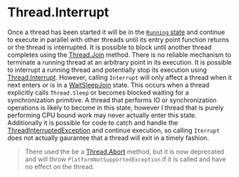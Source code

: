 # Thread.Interrupt

Once a thread has been started it will be in the [`Running` state](https://learn.microsoft.com/en-us/dotnet/api/system.threading.thread.threadstate?view=net-8.0) and continue to execute in parallel with other threads until its entry point function returns or the thread is interrupted. It is possible to block until another thread completes using the [Thread.Join](https://learn.microsoft.com/en-us/dotnet/api/system.threading.thread.join?view=net-8.0) method. There is no reliable mechanism to terminate a running thread at an arbitrary point in its execution. It is possible to interrupt a running thread and potentially stop its execution using [Thread.Interrupt](https://learn.microsoft.com/en-us/dotnet/api/system.threading.thread.interrupt?view=net-8.0). However, calling `Interrupt` will only affect a thread when it next enters or is in a [WaitSleepJoin](https://learn.microsoft.com/en-us/dotnet/api/system.threading.threadstate?view=net-8.0#system-threading-threadstate-waitsleepjoin) state. This occurs when a thread explicitly calls `Thread.Sleep` or becomes blocked waiting for a synchronization primitive. A thread that performs IO or synchronization operations is likely to become in this state, however I thread that is purely performing CPU bound work may never actually enter this state. Additionally it is possible for code to catch and handle the [ThreadInterruptedException](https://learn.microsoft.com/en-us/dotnet/api/system.threading.threadinterruptedexception?view=net-8.0) and continue execution, so calling `Iterrupt` does not actually gaurantee that a thread will exit in a timely fashion.

> There used the be a [Thread.Abort](https://learn.microsoft.com/en-us/dotnet/api/system.threading.thread.abort?view=net-8.0) method, but it is now deprecated and will throw `PlatformNotSupportedException` if it is called and have no effect on the thread.